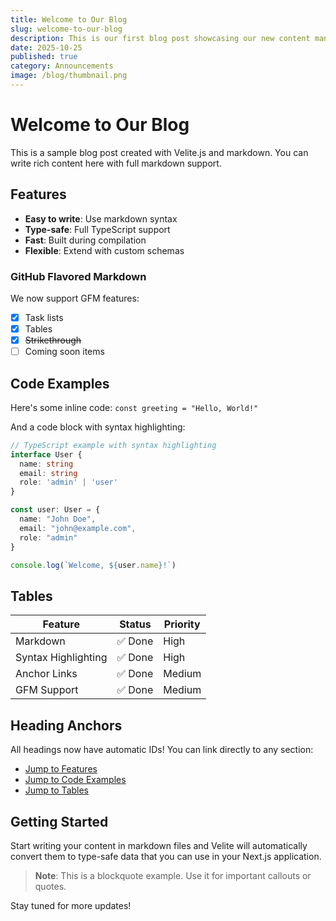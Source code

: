 ```yaml
---
title: Welcome to Our Blog
slug: welcome-to-our-blog
description: This is our first blog post showcasing our new content management system.
date: 2025-10-25
published: true
category: Announcements
image: /blog/thumbnail.png
---
```


# Welcome to Our Blog

This is a sample blog post created with Velite.js and markdown. You can write rich content here with full markdown support.

## Features

- **Easy to write**: Use markdown syntax
- **Type-safe**: Full TypeScript support
- **Fast**: Built during compilation
- **Flexible**: Extend with custom schemas

### GitHub Flavored Markdown

We now support GFM features:
- [x] Task lists
- [x] Tables
- [x] ~~Strikethrough~~
- [ ] Coming soon items

## Code Examples

Here's some inline code: `const greeting = "Hello, World!"`

And a code block with syntax highlighting:

```typescript
// TypeScript example with syntax highlighting
interface User {
  name: string
  email: string
  role: 'admin' | 'user'
}

const user: User = {
  name: "John Doe",
  email: "john@example.com",
  role: "admin"
}

console.log(`Welcome, ${user.name}!`)
```

## Tables

| Feature | Status | Priority |
|---------|--------|----------|
| Markdown | ✅ Done | High |
| Syntax Highlighting | ✅ Done | High |
| Anchor Links | ✅ Done | Medium |
| GFM Support | ✅ Done | Medium |

## Heading Anchors

All headings now have automatic IDs! You can link directly to any section:
- [Jump to Features](#features)
- [Jump to Code Examples](#code-examples)
- [Jump to Tables](#tables)

## Getting Started

Start writing your content in markdown files and Velite will automatically convert them to type-safe data that you can use in your Next.js application.

> **Note**: This is a blockquote example. Use it for important callouts or quotes.

Stay tuned for more updates!
